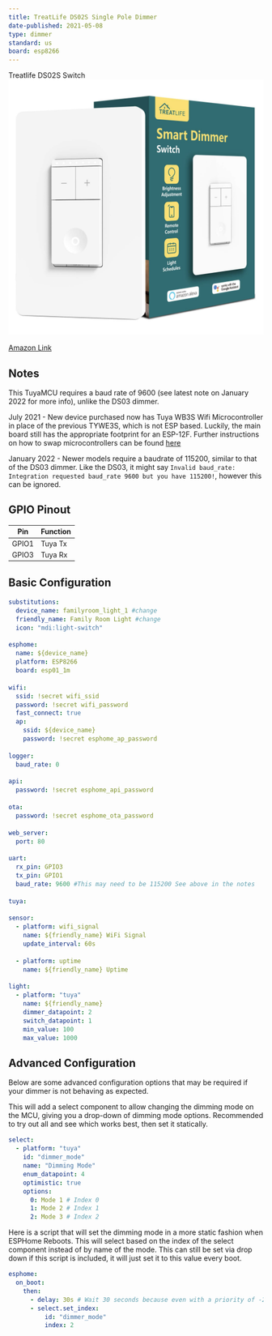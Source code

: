 ```yaml
---
title: TreatLife DS02S Single Pole Dimmer
date-published: 2021-05-08
type: dimmer
standard: us
board: esp8266
---
```


Treatlife DS02S Switch![image](Treatlife-DS02S.png)

[Amazon Link](https://amzn.to/2RHB44M)

## Notes

This TuyaMCU requires a baud rate of 9600 (see latest note on January 2022 for more info), unlike the DS03 dimmer.

July 2021 - New device purchased now has Tuya WB3S Wifi Microcontroller in place of the previous TYWE3S, which is not ESP based. Luckily, the main board still has the appropriate footprint for an ESP-12F. Further instructions on how to swap microcontrollers can be found [here](https://community.home-assistant.io/t/treatlife-dual-outlet-indoor-dimmer-plug-wb3s-to-esp-12-transplant/256798)

January 2022 - Newer models require a baudrate of 115200, similar to that of the DS03 dimmer. Like the DS03, it might say `Invalid baud_rate: Integration requested baud_rate 9600 but you have 115200!`, however this can be ignored.

## GPIO Pinout

| Pin   | Function |
| ----- | -------- |
| GPIO1 | Tuya Tx  |
| GPIO3 | Tuya Rx  |

## Basic Configuration

```yaml
substitutions:
  device_name: familyroom_light_1 #change
  friendly_name: Family Room Light #change
  icon: "mdi:light-switch"

esphome:
  name: ${device_name}
  platform: ESP8266
  board: esp01_1m

wifi:
  ssid: !secret wifi_ssid
  password: !secret wifi_password
  fast_connect: true
  ap:
    ssid: ${device_name}
    password: !secret esphome_ap_password

logger:
  baud_rate: 0

api:
  password: !secret esphome_api_password

ota:
  password: !secret esphome_ota_password

web_server:
  port: 80

uart:
  rx_pin: GPIO3
  tx_pin: GPIO1
  baud_rate: 9600 #This may need to be 115200 See above in the notes

tuya:

sensor:
  - platform: wifi_signal
    name: ${friendly_name} WiFi Signal
    update_interval: 60s

  - platform: uptime
    name: ${friendly_name} Uptime

light:
  - platform: "tuya"
    name: ${friendly_name}
    dimmer_datapoint: 2
    switch_datapoint: 1
    min_value: 100
    max_value: 1000
```

## Advanced Configuration

Below are some advanced configuration options that may be required if your dimmer is not behaving as expected.

This will add a select component to allow changing the dimming mode on the MCU, giving you a drop-down of dimming mode options. Recommended to try out all and see which works best, then set it statically.

```yaml
select:
  - platform: "tuya"
    id: "dimmer_mode"
    name: "Dimming Mode"
    enum_datapoint: 4
    optimistic: true
    options:
      0: Mode 1 # Index 0
      1: Mode 2 # Index 1
      2: Mode 3 # Index 2
```

Here is a script that will set the dimming mode in a more static fashion when ESPHome Reboots. This will select based on the index of the select component instead of by name of the mode. This can still be set via drop down if this script is included, it will just set it to this value every boot.

```yaml
esphome:
  on_boot:
    then:
      - delay: 30s # Wait 30 seconds because even with a priority of -200.0, it will not update the datapoint.
      - select.set_index:
          id: "dimmer_mode"
          index: 2
```
